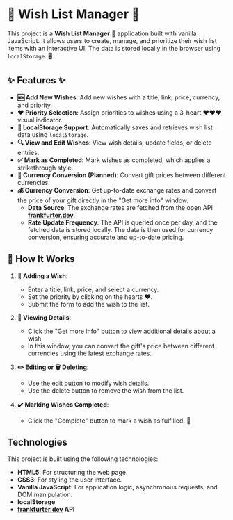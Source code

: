 # 🌟 Wish List Manager 🌟

This project is a **Wish List Manager** 🎁 application built with vanilla JavaScript. It allows users to create, manage, and prioritize their wish list items with an interactive UI. The data is stored locally in the browser using `localStorage`. 🖥️

## ✨ Features ✨

- **🆕 Add New Wishes**: Add new wishes with a title, link, price, currency, and priority.  
- **❤️ Priority Selection**: Assign priorities to wishes using a 3-heart ❤️❤️❤️ visual indicator.  
- **📂 LocalStorage Support**: Automatically saves and retrieves wish list data using `localStorage`.  
- **🔍 View and Edit Wishes**: View wish details, update fields, or delete entries.  
- **✅ Mark as Completed**: Mark wishes as completed, which applies a strikethrough style.  
- **💱 Currency Conversion (Planned)**: Convert gift prices between different currencies.  
- **💰 Currency Conversion**: Get up-to-date exchange rates and convert the price of your gift directly in the "Get more info" window.  
  - **Data Source**: The exchange rates are fetched from the open API **[frankfurter.dev](https://www.frankfurter.app/)**.  
  - **Rate Update Frequency**: The API is queried once per day, and the fetched data is stored locally. The data is then used for currency conversion, ensuring accurate and up-to-date pricing.

## 🚀 How It Works

1. **🌈 Adding a Wish**:  
   - Enter a title, link, price, and select a currency.  
   - Set the priority by clicking on the hearts ❤️.  
   - Submit the form to add the wish to the list.  

2. **🔎 Viewing Details**:  
   - Click the "Get more info" button to view additional details about a wish.  
   - In this window, you can convert the gift's price between different currencies using the latest exchange rates.  

3. **✏️ Editing or 🗑️ Deleting**:  
   - Use the edit button to modify wish details.  
   - Use the delete button to remove the wish from the list.  

4. **✔️ Marking Wishes Completed**:  
   - Click the "Complete" button to mark a wish as fulfilled. 🎉  

## Technologies

This project is built using the following technologies:

- **HTML5**: For structuring the web page.
- **CSS3**: For styling the user interface.
- **Vanilla JavaScript**: For application logic, asynchronous requests, and DOM manipulation.
- **localStorage**
-  **[frankfurter.dev](https://www.frankfurter.app/) API**

